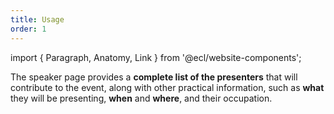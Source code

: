 ```yaml
---
title: Usage
order: 1
---
```


import { Paragraph, Anatomy, Link } from '@ecl/website-components';

<Paragraph size="lead">
  The speaker page provides a <strong>complete list of the presenters</strong> 
  that will contribute to the event, along with other practical information, 
  such as <strong>what</strong> they will be presenting, <strong>when</strong> 
  and <strong>where</strong>, and their occupation. 
</Paragraph>
